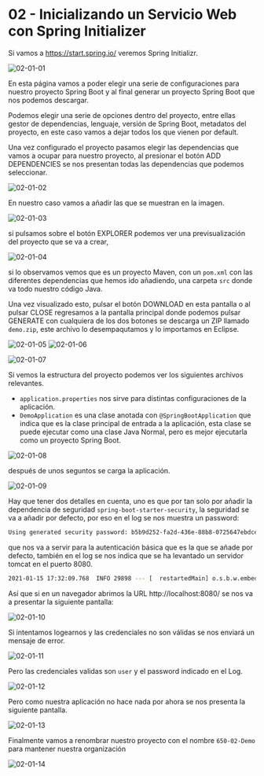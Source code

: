 # 02 - Inicializando un Servicio Web con Spring Initializer

Si vamos a https://start.spring.io/ veremos Spring Initializr.

![02-01-01](images/02-01-01.png)

En esta página vamos a poder elegir una serie de configuraciones para nuestro proyecto Spring Boot y al final generar un proyecto Spring Boot que nos podemos descargar. 

Podemos elegir una serie de opciones dentro del proyecto, entre ellas gestor de dependencias, lenguaje, versión de Spring Boot, metadatos del proyecto, en este caso vamos a dejar todos los que vienen por default.

Una vez configurado el proyecto pasamos elegir las dependencias que vamos a ocupar para nuestro proyecto, al presionar el botón ADD DEPENDENCIES se nos presentan todas las dependencias que podemos seleccionar.

![02-01-02](images/02-01-02.png)

En nuestro caso vamos a añadir las que se muestran en la imagen.

![02-01-03](images/02-01-03.png)

si pulsamos sobre el botón EXPLORER podemos ver una previsualización del proyecto que se va a crear, 

![02-01-04](images/02-01-04.png)

si lo observamos vemos que es un proyecto Maven, con un `pom.xml` con las diferentes dependencias que hemos ido añadiendo, una carpeta `src` donde va todo nuestro código Java.

Una vez visualizado esto, pulsar el botón DOWNLOAD en esta pantalla o al pulsar CLOSE regresamos a la pantalla principal donde podemos pulsar GENERATE con cualquiera de los dos botones se descarga un ZIP llamado `demo.zip`, este archivo lo desempaqutamos y lo importamos en Eclipse.

![02-01-05](images/02-01-05.png)
![02-01-06](images/02-01-06.png)

![02-01-07](images/02-01-07.png)

Si vemos la estructura del proyecto podemos ver los siguientes archivos relevantes.

* `application.properties` nos sirve para distintas configuraciones de la aplicación.
* `DemoApplication` es una clase anotada con `@SpringBootApplication` que indica que es la clase principal de entrada a la aplicación, esta clase se puede ejecutar como una clase Java Normal, pero es mejor ejecutarla como un proyecto Spring Boot.

![02-01-08](images/02-01-08.png)

después de unos seguntos se carga la aplicación.

![02-01-09](images/02-01-09.png)

Hay que tener dos detalles en cuenta, uno es que por tan solo por añadir la dependencia de seguridad `spring-boot-starter-security`, la seguridad se va a añadir por defecto, por eso en el log se nos muestra un password:

```sh
Using generated security password: b5b9d252-fa2d-436e-88b8-0725647ebdce
```

que nos va a servir para la autenticación básica que es la que se añade por defecto, también en el log se nos indica que se ha levantado un servidor tomcat en el puerto 8080.

```sh
2021-01-15 17:32:09.768  INFO 29898 --- [  restartedMain] o.s.b.w.embedded.tomcat.TomcatWebServer  : Tomcat started on port(s): 8080 (http) with context path ''
```

Así que si en un navegador abrimos la URL http://localhost:8080/ se nos va a presentar la siguiente pantalla:

![02-01-10](images/02-01-10.png)

Si intentamos logearnos y las credenciales no son válidas se nos enviará un mensaje de error.

![02-01-11](images/02-01-11.png)

Pero las credenciales validas son `user` y el password indicado en el Log.

![02-01-12](images/02-01-12.png)

Pero como nuestra aplicación no hace nada por ahora se nos presenta la siguiente pantalla.

![02-01-13](images/02-01-13.png)

Finalmente vamos a renombrar nuestro proyecto con el nombre `650-02-Demo` para mantener nuestra organización

![02-01-14](images/02-01-14.png)


